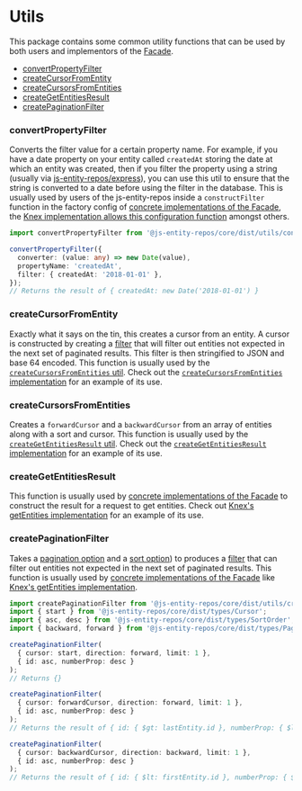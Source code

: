 # Utils

This package contains some common utility functions that can be used by both users and implementors of the [Facade](./facade.md#facade).

- [convertPropertyFilter](#convertpropertyfilter)
- [createCursorFromEntity](#createcursorfromentity)
- [createCursorsFromEntities](#createcursorsfromentities)
- [createGetEntitiesResult](#creategetentitiesresult)
- [createPaginationFilter](#createpaginationfilter)

### convertPropertyFilter
Converts the filter value for a certain property name. For example, if you have a date property on your entity called `createdAt` storing the date at which an entity was created, then if you filter the property using a string (usually via [js-entity-repos/express](https://github.com/js-entity-repos/express)), you can use this util to ensure that the string is converted to a date before using the filter in the database. This is usually used by users of the js-entity-repos inside a `constructFilter` function in the factory config of [concrete implementations of the Facade](./facade.md#facade), the [Knex implementation allows this configuration function](https://github.com/js-entity-repos/knex#construct-the-facade) amongst others.

```ts
import convertPropertyFilter from '@js-entity-repos/core/dist/utils/convertPropertyFilter';

convertPropertyFilter({
  converter: (value: any) => new Date(value),
  propertyName: 'createdAt',
  filter: { createdAt: '2018-01-01' },
});
// Returns the result of { createdAt: new Date('2018-01-01') }
```

### createCursorFromEntity
Exactly what it says on the tin, this creates a cursor from an entity. A cursor is constructed by creating a [filter](./options#filter) that will filter out entities not expected in the next set of paginated results. This filter is then stringified to JSON and base 64 encoded. This function is usually used by the [`createCursorsFromEntities` util](#createcursorsfromentities). Check out the [`createCursorsFromEntities` implementation](../src/utils/createCursorsFromEntities/index.ts) for an example of its use.

### createCursorsFromEntities
Creates a `forwardCursor` and a `backwardCursor` from an array of entities along with a sort and cursor. This function is usually used by the [`createGetEntitiesResult` util](#creategetentitiesresult). Check out the [`createGetEntitiesResult` implementation](../src/utils/createGetEntitiesResult/index.ts) for an example of its use.

### createGetEntitiesResult
This function is usually used by [concrete implementations of the Facade](./facade.md#facade) to construct the result for a request to get entities. Check out [Knex's getEntities implementation](https://github.com/js-entity-repos/knex/blob/master/src/functions/getEntities.ts) for an example of its use.

### createPaginationFilter
Takes a [pagination option](./options#pagination) and a [sort option](./options#sort)) to produces a [filter](./options#filter) that can filter out entities not expected in the next set of paginated results. This function is usually used by [concrete implementations of the Facade](./facade.md#facade) like [Knex's getEntities implementation](https://github.com/js-entity-repos/knex/blob/master/src/functions/getEntities.ts).

```ts
import createPaginationFilter from '@js-entity-repos/core/dist/utils/createPaginationFilter';
import { start } from '@js-entity-repos/core/dist/types/Cursor';
import { asc, desc } from '@js-entity-repos/core/dist/types/SortOrder';
import { backward, forward } from '@js-entity-repos/core/dist/types/PaginationDirection';

createPaginationFilter(
  { cursor: start, direction: forward, limit: 1 },
  { id: asc, numberProp: desc }
);
// Returns {}

createPaginationFilter(
  { cursor: forwardCursor, direction: forward, limit: 1 },
  { id: asc, numberProp: desc }
);
// Returns the result of { id: { $gt: lastEntity.id }, numberProp: { $lte: lastEntity.numberProp } }

createPaginationFilter(
  { cursor: backwardCursor, direction: backward, limit: 1 },
  { id: asc, numberProp: desc }
);
// Returns the result of { id: { $lt: firstEntity.id }, numberProp: { $gte: firstEntity.numberProp } }
```

